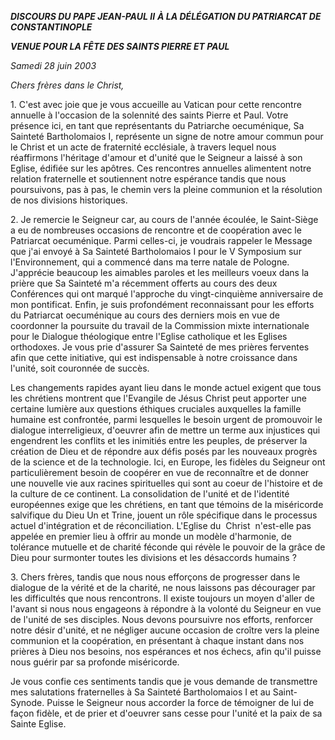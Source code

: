 ***DISCOURS DU PAPE JEAN-PAUL II*** ***À LA DÉLÉGATION DU PATRIARCAT DE CONSTANTINOPLE***

***VENUE POUR LA FÊTE DES SAINTS PIERRE ET PAUL***

*Samedi* *28 juin 2003*

*Chers frères dans le Christ,*

1. C'est avec joie que je vous accueille au Vatican pour cette rencontre annuelle à l'occasion de la solennité des saints Pierre et Paul. Votre présence ici, en tant que représentants du Patriarche oecuménique, Sa Sainteté Bartholomaios I, représente un signe de notre amour commun pour le Christ et un acte de fraternité ecclésiale, à travers lequel nous réaffirmons l'héritage d'amour et d'unité que le Seigneur a laissé à son Eglise, édifiée sur les apôtres. Ces rencontres annuelles alimentent notre relation fraternelle et soutiennent notre espérance tandis que nous poursuivons, pas à pas, le chemin vers la pleine communion et la résolution de nos divisions historiques.

2. Je remercie le Seigneur car, au cours de l'année écoulée, le Saint-Siège a eu de nombreuses occasions de rencontre et de coopération avec le Patriarcat oecuménique. Parmi celles-ci, je voudrais rappeler le Message que j'ai envoyé à Sa Sainteté Bartholomaios I pour le V Symposium sur l'Environnement, qui a commencé dans ma terre natale de Pologne. J'apprécie beaucoup les aimables paroles et les meilleurs voeux dans la prière que Sa Sainteté m'a récemment offerts au cours des deux Conférences qui ont marqué l'approche du vingt-cinquième anniversaire de mon pontificat. Enfin, je suis profondément reconnaissant pour les efforts du Patriarcat oecuménique au cours des derniers mois en vue de coordonner la poursuite du travail de la Commission mixte internationale pour le Dialogue théologique entre l'Eglise catholique et les Eglises orthodoxes. Je vous prie d'assurer Sa Sainteté de mes prières ferventes afin que cette initiative, qui est indispensable à notre croissance dans l'unité, soit couronnée de succès.

Les changements rapides ayant lieu dans le monde actuel exigent que tous les chrétiens montrent que l'Evangile de Jésus Christ peut apporter une certaine lumière aux questions éthiques cruciales auxquelles la famille humaine est confrontée, parmi lesquelles le besoin urgent de promouvoir le dialogue interreligieux, d'oeuvrer afin de mettre un terme aux injustices qui engendrent les conflits et les inimitiés entre les peuples, de préserver la création de Dieu et de répondre aux défis posés par les nouveaux progrès de la science et de la technologie. Ici, en Europe, les fidèles du Seigneur ont particulièrement besoin de coopérer en vue de reconnaître et de donner une nouvelle vie aux racines spirituelles qui sont au coeur de l'histoire et de la culture de ce continent. La consolidation de l'unité et de l'identité européennes exige que les chrétiens, en tant que témoins de la miséricorde salvifique du Dieu Un et Trine, jouent un rôle spécifique dans le processus actuel d'intégration et de réconciliation. L'Eglise du  Christ  n'est-elle pas appelée en premier lieu à offrir au monde un modèle d'harmonie, de tolérance mutuelle et de charité féconde qui révèle le pouvoir de la grâce de Dieu pour surmonter toutes les divisions et les désaccords humains ?

3. Chers frères, tandis que nous nous efforçons de progresser dans le dialogue de la vérité et de la charité, ne nous laissons pas décourager par les difficultés que nous rencontrons. Il existe toujours un moyen d'aller de l'avant si nous nous engageons à répondre à la volonté du Seigneur en vue de l'unité de ses disciples. Nous devons poursuivre nos efforts, renforcer notre désir d'unité, et ne négliger aucune occasion de croître vers la pleine communion et la coopération, en présentant à chaque instant dans nos prières à Dieu nos besoins, nos espérances et nos échecs, afin qu'il puisse nous guérir par sa profonde miséricorde.

Je vous confie ces sentiments tandis que je vous demande de transmettre mes salutations fraternelles à Sa Sainteté Bartholomaios I et au Saint-Synode. Puisse le Seigneur nous accorder la force de témoigner de lui de façon fidèle, et de prier et d'oeuvrer sans cesse pour l'unité et la paix de sa Sainte Eglise.